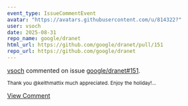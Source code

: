 ```yaml
---
event_type: IssueCommentEvent
avatar: "https://avatars.githubusercontent.com/u/814322?"
user: vsoch
date: 2025-08-31
repo_name: google/dranet
html_url: https://github.com/google/dranet/pull/151
repo_url: https://github.com/google/dranet
---
```


<a href='https://github.com/vsoch' target='_blank'>vsoch</a> commented on issue <a href='https://github.com/google/dranet/pull/151' target='_blank'>google/dranet#151</a>.

<small>Thank you @keithmattix much appreciated. Enjoy the holiday!...</small>

<a href='https://github.com/google/dranet/pull/151' target='_blank'>View Comment</a>